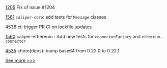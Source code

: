 
[1205](https://github.com/hyperledger/fabric-samples/pull/1205) Fix of issue #1204

[1561](https://github.com/hyperledger/caliper/pull/1561) `caliper-core`: add tests for `Message` classes

[4536](https://github.com/hyperledger/iroha/pull/4536) ci: trigger PR CI on lockfile updates

[1560](https://github.com/hyperledger/caliper/pull/1560) caliper-ethereum : Add new tests for `connectorFactory` and `ethereum-connector`

[4535](https://github.com/hyperledger/iroha/pull/4535) chore(deps): bump base64 from 0.22.0 to 0.22.1


[See more >>>](https://start-here.hyperledger.org/pull-requests)
